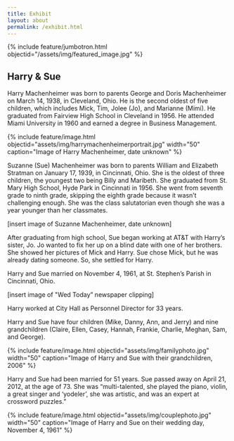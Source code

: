 ```yaml
---
title: Exhibit
layout: about
permalink: /exhibit.html
---
```


{% include feature/jumbotron.html objectid="/assets/img/featured_image.jpg" %}

## Harry & Sue

Harry Machenheimer was born to parents George and Doris Machenheimer on March 14, 1938, in Cleveland, Ohio. He is the second oldest of five children, which includes Mick, Tim, Jolee (Jo), and Marianne (Mimi). He graduated from Fairview High School in Cleveland in 1956. He attended Miami University in 1960 and earned a degree in Business Management. 

{% include feature/image.html objectid="assets/img/harrymachenheimerportrait.jpg" width="50" caption="Image of Harry Machenheimer, date unknown" %}

Suzanne (Sue) Machenheimer was born to parents William and Elizabeth Stratman on January 17, 1939, in Cincinnati, Ohio. She is the oldest of three children, the youngest two being Billy and Maribeth. She graduated from St. Mary High School, Hyde Park in Cincinnati in 1956. She went from seventh grade to ninth grade, skipping the eighth grade because it wasn’t challenging enough. She was the class salutatorian even though she was a year younger than her classmates. 

[insert image of Suzanne Machenheimer, date unknown] 

After graduating from high school, Sue began working at AT&T with Harry’s sister, Jo. Jo wanted to fix her up on a blind date with one of her brothers. She showed her pictures of Mick and Harry. Sue chose Mick, but he was already dating someone. So, she settled for Harry. 

Harry and Sue married on November 4, 1961, at St. Stephen’s Parish in Cincinnati, Ohio. 

[insert image of "Wed Today” newspaper clipping] 

Harry worked at City Hall as Personnel Director for 33 years. 

Harry and Sue have four children (Mike, Danny, Ann, and Jerry) and nine grandchildren (Claire, Ellen, Casey, Hannah, Frankie, Charlie, Meghan, Sam, and George). 

{% include feature/image.html objectid="assets/img/familyphoto.jpg" width="50" caption="Image of Harry and Sue with their grandchildren, 2006" %} 

Harry and Sue had been married for 51 years. Sue passed away on April 21, 2012, at the age of 73. She was “multi-talented, she played the piano, violin, a great singer and ‘yodeler’, she was artistic, and was an expert at crossword puzzles.” 

{% include feature/image.html objectid="assets/img/couplephoto.jpg" width="50" caption="Image of Harry and Sue on their wedding day, November 4, 1961" %}
